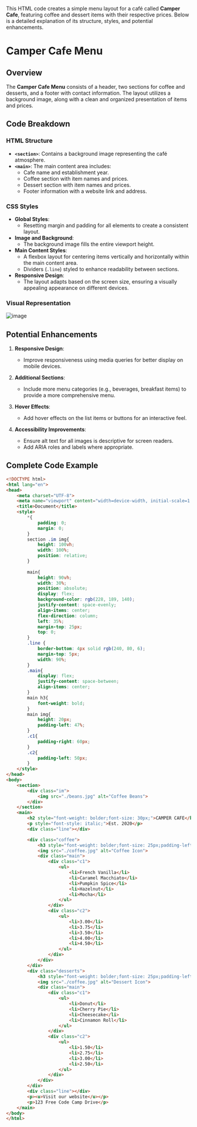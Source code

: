 This HTML code creates a simple menu layout for a café called **Camper Cafe**, featuring coffee and dessert items with their respective prices. Below is a detailed explanation of its structure, styles, and potential enhancements.

# Camper Cafe Menu

## Overview
The **Camper Cafe Menu** consists of a header, two sections for coffee and desserts, and a footer with contact information. The layout utilizes a background image, along with a clean and organized presentation of items and prices.

## Code Breakdown

### HTML Structure
- **`<section>`**: Contains a background image representing the café atmosphere.
- **`<main>`**: The main content area includes:
  - Cafe name and establishment year.
  - Coffee section with item names and prices.
  - Dessert section with item names and prices.
  - Footer information with a website link and address.

### CSS Styles
- **Global Styles**:
  - Resetting margin and padding for all elements to create a consistent layout.
- **Image and Background**:
  - The background image fills the entire viewport height.
- **Main Content Styles**:
  - A flexbox layout for centering items vertically and horizontally within the main content area.
  - Dividers (`.line`) styled to enhance readability between sections.
- **Responsive Design**:
  - The layout adapts based on the screen size, ensuring a visually appealing appearance on different devices.

### Visual Representation
![image](https://github.com/user-attachments/assets/3213bee9-d5e4-41f7-9c83-6c280d28158a)


## Potential Enhancements
1. **Responsive Design**:
   - Improve responsiveness using media queries for better display on mobile devices.
   
2. **Additional Sections**:
   - Include more menu categories (e.g., beverages, breakfast items) to provide a more comprehensive menu.
   
3. **Hover Effects**:
   - Add hover effects on the list items or buttons for an interactive feel.
   
4. **Accessibility Improvements**:
   - Ensure alt text for all images is descriptive for screen readers.
   - Add ARIA roles and labels where appropriate.

## Complete Code Example
```html
<!DOCTYPE html>
<html lang="en">
<head>
    <meta charset="UTF-8">
    <meta name="viewport" content="width=device-width, initial-scale=1.0">
    <title>Document</title>
    <style>
        *{
            padding: 0;
            margin: 0;
        }
        section .im img{
            height: 100vh;
            width: 100%;
            position: relative;
        }
        
        main{
            height: 90vh;
            width: 30%;
            position: absolute;
            display: flex;
            background-color: rgb(228, 189, 140);
            justify-content: space-evenly;
            align-items: center;
            flex-direction: column;
            left: 35%;
            margin-top: 25px;
            top: 0;
        }
        .line {
            border-bottom: 4px solid rgb(240, 80, 6);
            margin-top: 5px;
            width: 90%;
        }
        .main{
            display: flex;
            justify-content: space-between;
            align-items: center;
        }
        main h3{
            font-weight: bold;
        }
        main img{
            height: 20px;
            padding-left: 47%;
        }
        .c1{
            padding-right: 60px;
        }
        .c2{
            padding-left: 50px;
        }
    </style>
</head>
<body>
    <section>
        <div class="im">
            <img src="./beans.jpg" alt="Coffee Beans">
        </div>
    </section>
    <main>
        <h2 style="font-weight: bolder;font-size: 30px;">CAMPER CAFE</h2>
        <p style="font-style: italic;">Est. 2020</p>
        <div class="line"></div>

        <div class="coffee">
            <h3 style="font-weight: bolder;font-size: 25px;padding-left: 99px;">Coffee</h3>
            <img src="./coffee.jpg" alt="Coffee Icon">
            <div class="main">
                <div class="c1">
                    <ul>
                        <li>French Vanilla</li>
                        <li>Caramel Macchiato</li>
                        <li>Pumpkin Spice</li>
                        <li>Hazelnut</li>
                        <li>Mocha</li>
                    </ul>
                </div>
                <div class="c2">
                    <ul>
                        <li>3.00</li>
                        <li>3.75</li>
                        <li>3.50</li>
                        <li>4.00</li>
                        <li>4.50</li>
                    </ul>
                </div>
            </div>
        </div>
        <div class="desserts">
            <h3 style="font-weight: bolder;font-size: 25px;padding-left: 77px;">Desserts</h3>
            <img src="./coffee.jpg" alt="Dessert Icon">
            <div class="main">
                <div class="c1">
                    <ul>
                        <li>Donut</li>
                        <li>Cherry Pie</li>
                        <li>Cheesecake</li>
                        <li>Cinnamon Roll</li>
                    </ul>
                </div>
                <div class="c2">
                    <ul>
                        <li>1.50</li>
                        <li>2.75</li>
                        <li>3.00</li>
                        <li>2.50</li>
                    </ul>
                </div>
            </div>
        </div>
        <div class="line"></div>
        <p><u>Visit our website</u></p>
        <p>123 Free Code Camp Drive</p>
    </main>
</body>
</html>
```
